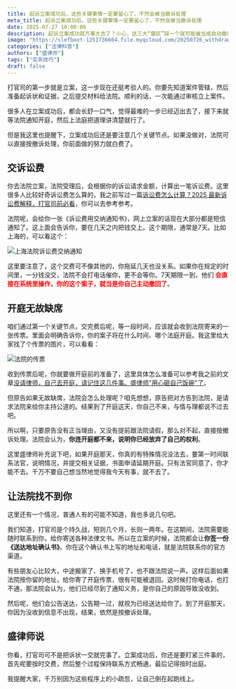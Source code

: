 ```yaml
---
title: 起诉立案成功后，这些关键事情一定要留心了，不然会被当撤诉处理
meta_title: 起诉立案成功后，这些关键事情一定要留心了，不然会被当撤诉处理
date: 2025-07-27 10:00:00
description: 起诉立案成功就万事大吉了？小心，这三大“雷区”踩一个就可能被当成自动撤诉！盛律师为您详细解读立案后的关键注意事项：1. 未在7天内按时交纳诉讼费；2. 作为原告无故缺席开庭；3. 更换地址或电话后未及时通知法院，导致联系不上。本文将教您如何避免这些致命的程序性错误，确保您的案件顺利进行，别让之前的努力功亏一篑。
image: "https://slefboot-1251736664.file.myqcloud.com/20250726_withdrawal_cover.webp"
categories: ["法律科普"]
authors: ["盛律师"]
tags: ["实务技巧"]
draft: false
---
```


打官司的第一步就是立案，这一步现在还挺考验人的。你要先知道案件管辖，然后准备起诉状和证据，之后提交材料给法院。顺利的话，一次能通过审核立上案件。

很多人在立案成功后，都会长舒一口气，觉得最难的一步已经迈出去了，接下来就等法院通知开庭，然后上法庭把道理讲清楚就行了。

但是我这里也提醒下，立案成功后还是要注意几个关键节点。如果没做对，法院可以直接按撤诉处理，你前面做的努力就白费了。

## 交诉讼费

你去法院立案，法院受理后，会根据你的诉讼请求金额，计算出一笔诉讼费。这里很多人比较好奇诉讼费怎么算的，我之前写过一篇[诉讼费怎么计算？2025 最新诉讼费解释，打官司前必看](https://shenglvshi.cn/litigation_costs)，你可以去参考参考。

法院呢，会给你一张《诉讼费用交纳通知书》，网上立案的话现在大部分都是短信通知了。这上面会告诉你，要在几天之内把钱交上。这个期限，通常是7天。比如上海的，可以看这个：

![上海法院诉讼费交纳通知](https://slefboot-1251736664.file.myqcloud.com/20250726_withdrawal_shanghai.webp)

这里要注意了，这个交费可不像其他的，你拖延几天也没关系。如果你在规定的时间里，一分钱没交，法院不会打电话催你，更不会等你。7天期限一到，他们 **<span style="color: red;">会直接在系统里操作，你的这个案子，就当是你自己主动撤回了</span>**。

## 开庭无故缺席

咱们通过第一个关键节点，交完费后呢，等一段时间，应该就会收到法院寄来的一张传票。里面会明确告诉你，你的案子将在什么时间、哪个法庭开庭。我这里给大家找了个传票的图片，可以看看：

![法院的传票](https://slefboot-1251736664.file.myqcloud.com/20250726_withdrawal_chuanpiao.webp)

收到传票后呢，你就要做开庭前的准备了，这里具体怎么准备可以参考我之前的文章[没请律师，自己去开庭，请记住这几件事。盛律师"用心砸自己饭碗"了](https://shenglvshi.cn/appear_in_court)。

但原告如果无故缺席，法院会怎么处理呢？咱先想想，原告把对方告到法院，是请求法院来给你主持公道的。结果到了开庭这天，你自己不来，与情与理都说不过去吧。

所以啊，只要原告没有正当理由，又没有提前跟法院请假，那么对不起，直接按撤诉处理。法院会认为，**你连开庭都不来，说明你已经放弃了自己的权利**。

这里盛律师补充说下吧，如果开庭那天，你真的有特殊情况没法去，要第一时间联系法官，说明情况，并提交相关证据，书面申请延期开庭。只有法官同意了，你才能不去。千万不要自己想当然地觉得我今天有事，就不去了。

## 让法院找不到你

这里还有一个情况，普通人有的可能不知道，我也多说几句吧。

我们知道，打官司是个持久战，短则几个月，长则一两年。在这期间，法院需要能随时联系到你，给你寄送各种法律文书。所以在立案的时候，法院都会让**你签一份《送达地址确认书》**。你在这个确认书上写的地址和电话，就是法院联系你的官方渠道。

有些朋友心比较大，中途搬家了、换手机号了，也不跟法院说一声。这样后面如果法院按你留的地址，给你寄了开庭传票，很有可能被退回。这时候打你电话，也打不通，那法院会认为，他们已经尽到了通知义务，是你自己的原因导致没收到。

然后呢，他们会公告送达，公告期一过，就视为已经送达给你了。到了开庭那天，你因为没收到信息不出现，结果，依然是按撤诉处理。

## 盛律师说

你看，打官司可不是把诉状一交就完事了。立案成功后，你还是要盯紧三件事的，首先呢要按时交费，然后整个过程保持联系方式畅通，最后记得按时出庭。

我提醒大家，千万别因为这些程序上的小疏忽，让自己倒在起跑线上。